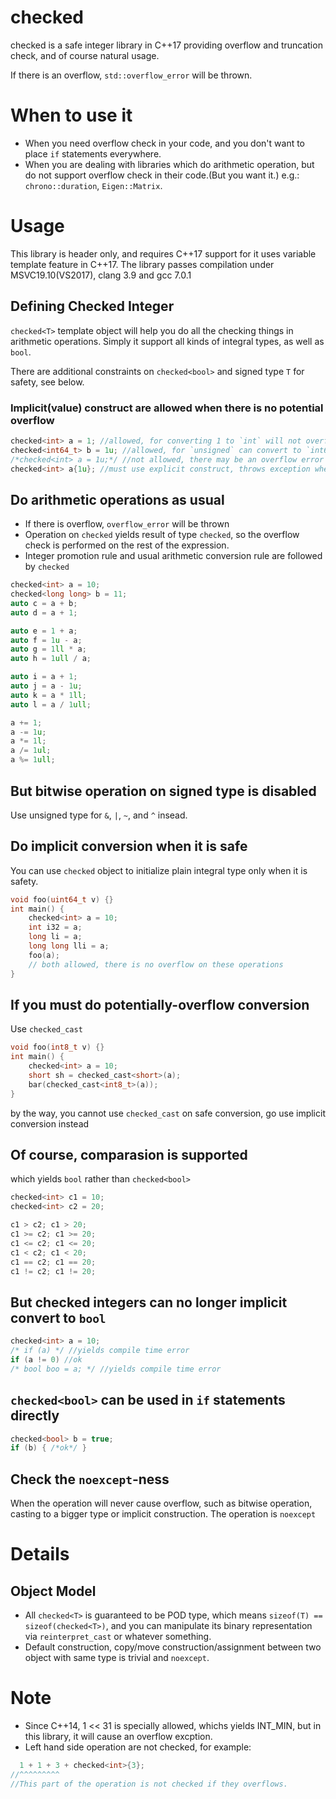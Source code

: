 # checked
checked is a safe integer library in C++17 providing overflow and truncation check, and of course natural usage.

If there is an overflow, `std::overflow_error` will be thrown.

# When to use it
* When you need overflow check in your code, and you don't want to place `if` statements everywhere.
* When you are dealing with libraries which do arithmetic operation, but do not support overflow check in their code.(But you want it.) e.g.: `chrono::duration`, `Eigen::Matrix`.

# Usage
This library is header only, and requires C++17 support for it uses variable template feature in C++17.
The library passes compilation under MSVC19.10(VS2017), clang 3.9 and gcc 7.0.1

## Defining Checked Integer
`checked<T>` template object will help you do all the checking things in arithmetic operations. Simply it support all kinds of integral types, as well as `bool`.

There are additional constraints on `checked<bool>` and signed type `T` for safety, see below.

### Implicit(value) construct are allowed when there is no potential overflow
```c++
checked<int> a = 1; //allowed, for converting 1 to `int` will not overflow
checked<int64_t> b = 1u; //allowed, for `unsigned` can convert to `int64_t` without overflow
/*checked<int> a = 1u;*/ //not allowed, there may be an overflow error when converting `unsigned` to `int`
checked<int> a{1u}; //must use explicit construct, throws exception when there is overflow
```

## Do arithmetic operations as usual
* If there is overflow, `overflow_error` will be thrown
* Operation on `checked` yields result of type `checked`, so the overflow check is performed on the rest of the expression.
* Integer promotion rule and usual arithmetic conversion rule are followed by `checked`
```c++
checked<int> a = 10;
checked<long long> b = 11;
auto c = a + b;
auto d = a + 1;

auto e = 1 + a;
auto f = 1u - a;
auto g = 1ll * a;
auto h = 1ull / a;

auto i = a + 1;
auto j = a - 1u;
auto k = a * 1ll;
auto l = a / 1ull;

a += 1;
a -= 1u;
a *= 1l;
a /= 1ul;
a %= 1ull;
```

## But bitwise operation on signed type is disabled
Use unsigned type for `&`, `|`, `~`, and `^` insead.

## Do implicit conversion when it is safe
You can use `checked` object to initialize plain integral type only when it is safety.
```c++
void foo(uint64_t v) {}
int main() {
    checked<int> a = 10;
    int i32 = a;
    long li = a;
    long long lli = a;
    foo(a);
    // both allowed, there is no overflow on these operations
}
```

## If you must do potentially-overflow conversion
Use `checked_cast`
```c++
void foo(int8_t v) {}
int main() {
    checked<int> a = 10;
    short sh = checked_cast<short>(a);
    bar(checked_cast<int8_t>(a));
}
```
by the way, you cannot use `checked_cast` on safe conversion, go use implicit conversion instead
## Of course, comparasion is supported
which yields `bool` rather than `checked<bool>`
```c++
checked<int> c1 = 10;
checked<int> c2 = 20;

c1 > c2; c1 > 20;
c1 >= c2; c1 >= 20;
c1 <= c2; c1 <= 20;
c1 < c2; c1 < 20;
c1 == c2; c1 == 20;
c1 != c2; c1 != 20;
```

## But checked integers can no longer implicit convert to `bool`
```c++
checked<int> a = 10;
/* if (a) */ //yields compile time error
if (a != 0) //ok
/* bool boo = a; */ //yields compile time error
```

## `checked<bool>` can be used in `if` statements directly
```c++
checked<bool> b = true;
if (b) { /*ok*/ }
```

## Check the `noexcept`-ness
When the operation will never cause overflow, such as bitwise operation, casting to a bigger type or implicit construction. The operation is `noexcept`

# Details
## Object Model
* All `checked<T>` is guaranteed to be POD type, which means `sizeof(T) == sizeof(checked<T>)`, and you can manipulate its binary representation via `reinterpret_cast` or whatever something.
* Default construction, copy/move construction/assignment between two object with same type is trivial and `noexcept`.

# Note
* Since C++14, 1 << 31 is specially allowed, whichs yields INT_MIN, but in this library, it will cause an overflow excption.
* Left hand side operation are not checked, for example:
```c++
  1 + 1 + 3 + checked<int>{3};
//^^^^^^^^^
//This part of the operation is not checked if they overflows.
```
